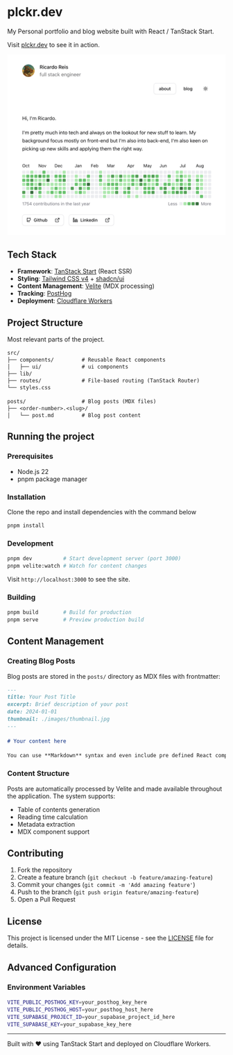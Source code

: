 # plckr.dev

My Personal portfolio and blog website built with React / TanStack Start.

Visit [plckr.dev](https://plckr.dev) to see it in action.

<picture>
  <source media="(prefers-color-scheme: dark)" srcset="./dark-site.png">
  <img alt="Website screenshot" src="./light-site.png">
</picture>

## Tech Stack

- **Framework**: [TanStack Start](https://tanstack.com/start) (React SSR)
- **Styling**: [Tailwind CSS v4](https://tailwindcss.com/) + [shadcn/ui](https://ui.shadcn.com/)
- **Content Management**: [Velite](https://velite.vercel.app/) (MDX processing)
- **Tracking**: [PostHog](https://posthog.com/)
- **Deployment**: [Cloudflare Workers](https://workers.cloudflare.com/)

## Project Structure

Most relevant parts of the project.

```
src/
├── components/         # Reusable React components
│   ├── ui/             # ui components
├── lib/
├── routes/             # File-based routing (TanStack Router)
└── styles.css

posts/                  # Blog posts (MDX files)
├── <order-number>.<slug>/
│   └── post.md         # Blog post content
```

## Running the project

### Prerequisites

- Node.js 22
- pnpm package manager

### Installation

Clone the repo and install dependencies with the command below

```bash
pnpm install
```

### Development

```bash
pnpm dev          # Start development server (port 3000)
pnpm velite:watch # Watch for content changes
```

Visit `http://localhost:3000` to see the site.

### Building

```bash
pnpm build        # Build for production
pnpm serve        # Preview production build
```

## Content Management

### Creating Blog Posts

Blog posts are stored in the `posts/` directory as MDX files with frontmatter:

```markdown
---
title: Your Post Title
excerpt: Brief description of your post
date: 2024-01-01
thumbnail: ./images/thumbnail.jpg
---

# Your content here

You can use **Markdown** syntax and even include pre defined React components!
```

### Content Structure

Posts are automatically processed by Velite and made available throughout the application. The system supports:

- Table of contents generation
- Reading time calculation
- Metadata extraction
- MDX component support

## Contributing

1. Fork the repository
2. Create a feature branch (`git checkout -b feature/amazing-feature`)
3. Commit your changes (`git commit -m 'Add amazing feature'`)
4. Push to the branch (`git push origin feature/amazing-feature`)
5. Open a Pull Request

## License

This project is licensed under the MIT License - see the [LICENSE](LICENSE) file for details.

## Advanced Configuration

### Environment Variables

```bash
VITE_PUBLIC_POSTHOG_KEY=your_posthog_key_here
VITE_PUBLIC_POSTHOG_HOST=your_posthog_host_here
VITE_SUPABASE_PROJECT_ID=your_supabase_project_id_here
VITE_SUPABASE_KEY=your_supabase_key_here
```

---

Built with ❤️ using TanStack Start and deployed on Cloudflare Workers.
